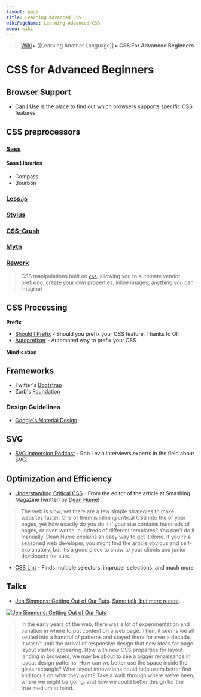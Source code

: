 ```yaml
---
layout: page
title: Learning Advanced CSS
wikiPageName: Learning-Advanced-CSS
menu: wiki
---
```


> [Wiki](Home) ▸ [[Learning Another Language]] ▸ **CSS For Advanced Beginners**

# CSS for Advanced Beginners

## Browser Support
* [Can I Use](http://caniuse.com/) is the place to find out which browsers supports specific CSS features
## CSS preprocessors

### [Sass](http://sass-lang.com/)

#### Sass Libraries

* Compass
* Bourbon

### [Less.js](http://lesscss.org/)

### [Stylus](http://learnboost.github.io/stylus/)

### [CSS-Crush](http://the-echoplex.net/csscrush/)

### [Myth](http://www.myth.io/)

### [Rework](https://github.com/reworkcss/rework)

> CSS manipulations built on [`css`](https://github.com/reworkcss/css), allowing
you to automate vendor prefixing, create your own properties, inline images,
anything you can imagine!

## CSS Processing

**Prefix**

* [Should I Prefix](http://shouldiprefix.com/) - Should you prefix your CSS feature, Thanks to Oli
* [Autoprefixer](https://github.com/postcss/autoprefixer) - Automated way to prefix your CSS

**Minification**
## Frameworks

* Twitter's [Bootstrap](http://getbootstrap.com/)
* Zurb's [Foundation](http://foundation.zurb.com/)

### Design Guidelines

* [Google's Material Design](https://www.google.com/design/spec/material-design/introduction.html)

## SVG

* [SVG Immersion Podcast](http://svgimmersion.com/) - Rob Levin interviews experts in the field about SVG.

## Optimization and Efficiency

* [Understanding Critical CSS](http://www.smashingmagazine.com/2015/08/understanding-critical-css/) - From the editor of the article at Smashing Magazine (written by [Dean Hume](http://www.smashingmagazine.com/author/dean-hume/))

> The web is slow, yet there are a few simple strategies to make websites faster. One of them is inlining critical CSS into the <head> of your pages, yet how exactly do you do it if your site contains hundreds of pages, or even worse, hundreds of different templates? You can’t do it manually. Dean Hume explains an easy way to get it done. If you’re a seasoned web developer, you might find the article obvious and self-explanatory, but it’s a good piece to show to your clients and junior developers for sure.

* [CSS Lint](http://csslint.net/) - Finds multiple selectors, improper selections, and much more

## Talks

* [Jen Simmons: Getting Out of Our Ruts](https://www.youtube.com/watch?v=kRYrbcGWjzU). [Same talk, but more recent](https://www.youtube.com/watch?v=ZNpn7FBp_9U).

[![Jen Simmons: Getting Out of Our Ruts](http://img.youtube.com/vi/kRYrbcGWjzU/0.jpg)](http://www.youtube.com/watch?v=kRYrbcGWjzU)

> In the early years of the web, there was a lot of experimentation and variation in where to put content on a web page. Then, it seems we all settled into a handful of patterns and stayed there for over a decade. It wasn’t until the arrival of responsive design that new ideas for page layout started appearing. Now with new CSS properties for layout landing in browsers, we may be about to see a bigger renaissance in layout design patterns. How can we better use the space inside the glass rectangle? What layout innovations could help users better find and focus on what they want? Take a walk through where we’ve been, where we might be going, and how we could better design for the true medium at hand.
